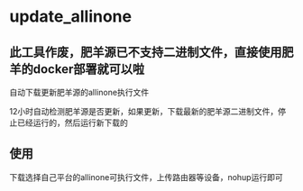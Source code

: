 # update_allinone

## 此工具作废，肥羊源已不支持二进制文件，直接使用肥羊的docker部署就可以啦

自动下载更新肥羊源的allinone执行文件

12小时自动检测肥羊源是否更新，如果更新，下载最新的肥羊源二进制文件，停止已经运行的，然后运行新下载的

## 使用

下载选择自己平台的allinone可执行文件，上传路由器等设备，nohup运行即可
